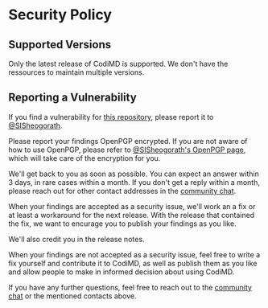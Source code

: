 # Security Policy

## Supported Versions

Only the latest release of CodiMD is supported. We don't have the
ressources to maintain multiple versions.

## Reporting a Vulnerability

If you find a vulnerability for [this repository](https://github.com/codimd/server), please report it to 
[@SISheogorath](https://github.com/SISheogorath).

Please report your findings OpenPGP encrypted. If you are not aware of
how to use OpenPGP, please refer to [@SISheogorath's OpenPGP page](https://shivering-isles.com/pgpme),
which will take care of the encryption for you.

We'll get back to you as soon as possible. You can expect an answer within
3 days, in rare cases within a month. If you don't get a reply within a month,
please reach out for other contact addresses in the [community chat](https://matrix.to/#/#hedgedoc:matrix.org).

When your findings are accepted as a security issue, we'll work an a fix or
at least a workaround for the next release. With the release that contained
the fix, we want to encurage you to publish your findings as you like.

We'll also credit you in the release notes.

When your findings are not accepted as a security issue, feel free to write
a fix yourself and contribute it to CodiMD, as well as publish them as you
like and allow people to make in informed decision about using CodiMD.

If you have any further questions, feel free to reach out to the
[community chat](https://matrix.to/#/#hedgedoc:matrix.org) or the mentioned contacts above.
